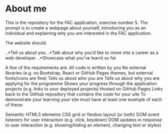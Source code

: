 # About me

This is the repository for the FAC application, exercise number 5. The prompt is to create a webpage about yourself, introducing you as an individual and explaining why you are interested in the FAC application.

The website should:

..*Tell us about you
..*Talk about why you’d like to move into a career as a web developer
..*Showcase what you’ve learnt so far

A few of the requirements are:
All code is written by you
No external libraries (e.g. no Bootstrap, React or GitHub Pages themes, but external fonts/icons are fine)
Tells us about who you are
Tells us about why you are applying for the programme
Shows your progress through the application projects (e.g. links to your deployed projects)
Hosted on GitHub Pages
Links back to the GitHub repository that contains the code for your site
To demonstrate your learning your site must have at least one example of each of these:

Semantic HTML5 elements
CSS grid or flexbox layout (or both)
DOM event listeners for user interaction (e.g. click, keydown)
DOM updates in response to user interaction (e.g. showing/hiding an element, changing text or styles)
